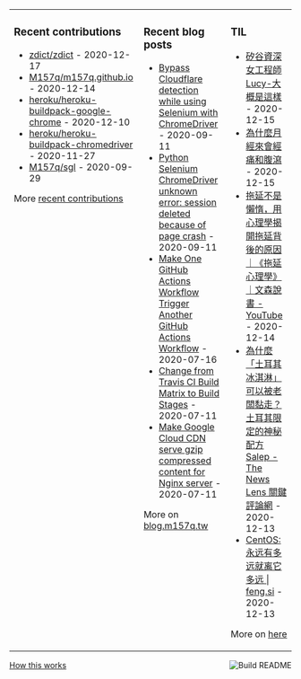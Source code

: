 <table><tr><td valign="top">

### Recent contributions
<!-- recent_contributions starts -->
* [zdict/zdict](https://github.com/zdict/zdict) - 2020-12-17
* [M157q/m157q.github.io](https://github.com/M157q/m157q.github.io) - 2020-12-14
* [heroku/heroku-buildpack-google-chrome](https://github.com/heroku/heroku-buildpack-google-chrome) - 2020-12-10
* [heroku/heroku-buildpack-chromedriver](https://github.com/heroku/heroku-buildpack-chromedriver) - 2020-11-27
* [M157q/sgl](https://github.com/M157q/sgl) - 2020-09-29
<!-- recent_contributions ends -->
More [recent contributions](https://github.com/M157q/M157q/blob/main/recent_contributions.md)
</td><td valign="top">

### Recent blog posts
<!-- blog starts -->
* [Bypass Cloudflare detection while using Selenium with ChromeDriver](https://blog.m157q.tw/posts/2020/09/11/bypass-cloudflare-detection-while-using-selenium-with-chromedriver/) - 2020-09-11
* [Python Selenium ChromeDriver unknown error: session deleted because of page crash](https://blog.m157q.tw/posts/2020/09/11/python-selenium-chromedriver-unknown-error-session-deleted-because-of-page-crash/) - 2020-09-11
* [Make One GitHub Actions Workflow Trigger Another GitHub Actions Workflow](https://blog.m157q.tw/posts/2020/07/16/make-one-github-actions-workflow-trigger-another-github-actions-workflow/) - 2020-07-16
* [Change from Travis CI Build Matrix to Build Stages](https://blog.m157q.tw/posts/2020/07/11/change-from-travis-ci-build-matrix-to-build-stages/) - 2020-07-11
* [Make Google Cloud CDN serve gzip compressed content for Nginx server](https://blog.m157q.tw/posts/2020/07/11/make-google-cloud-cdn-serve-gzip-compressed-content-for-nginx-server/) - 2020-07-11
<!-- blog ends -->
More on [blog.m157q.tw](https://blog.m157q.tw/)
</td><td valign="top">

### TIL
<!-- tils starts -->
* [矽谷資深女工程師 Lucy-大概是這樣](https://github.com/M157q/m157q.github.io/issues/1240) - 2020-12-15
* [為什麼月經來會經痛和腹瀉](https://github.com/M157q/m157q.github.io/issues/1239) - 2020-12-15
* [拖延不是懶惰，用心理學揭開拖延背後的原因｜《拖延心理學》｜文森說書 - YouTube](https://github.com/M157q/m157q.github.io/issues/1238) - 2020-12-14
* [為什麼「土耳其冰淇淋」可以被老闆黏走？土耳其限定的神秘配方Salep - The News Lens 關鍵評論網](https://github.com/M157q/m157q.github.io/issues/1237) - 2020-12-13
* [CentOS: 永远有多远就离它多远 | feng.si](https://github.com/M157q/m157q.github.io/issues/1236) - 2020-12-13
<!-- tils ends -->
More on [here](https://github.com/M157q/m157q.github.io/issues?q=is%3Aissue+is%3Aopen+sort%3Aupdated-desc)
</td></tr></table>

<a href="https://github.com/M157q/M157q/actions"><img src="https://github.com/M157q/M157q/workflows/Build%20README/badge.svg" align="right" alt="Build README"></a> <a href="https://simonwillison.net/2020/Jul/10/self-updating-profile-readme/">How this works</a>
